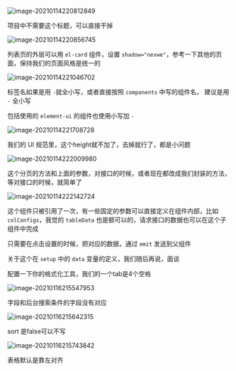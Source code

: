 ![image-20210114220812849](https://gitee.com/wu_kang0718/image/raw/master//20210114220814765.png)

项目中不需要这个标题，可以直接干掉

![image-20210114220856745](https://gitee.com/wu_kang0718/image/raw/master//20210114220857828.png)

列表页的外层可以用 `el-card` 组件，设置 `shadow="nevwe"`，参考一下其他的页面，保持我们的页面风格是统一的

![image-20210114221046702](https://gitee.com/wu_kang0718/image/raw/master//20210114221047744.png)

标签名如果是用 `-`就全小写，或者直接按照 `components` 中写的组件名， 建议是用 `-` 全小写

包括使用的 `element-ui` 的组件也使用小写加 `-`

![image-20210114221708728](https://gitee.com/wu_kang0718/image/raw/master//20210114221709812.png)

我们的 UI 规范里，这个height就不加了，去掉就行了，都是小问题

![image-20210114222009980](https://gitee.com/wu_kang0718/image/raw/master//20210114222011114.png)

这个分页的方法和上面的参数，对接口的时候，或者现在都改成我们封装的方法，等对接口的时候，就简单了

![image-20210114222142724](https://gitee.com/wu_kang0718/image/raw/master//20210114222143826.png)

这个组件只被引用了一次，有一些固定的参数可以直接定义在组件内部，比如 `colConfigs`，我觉的 `tableData` 也是额可以的，请求接口的数据也可以在这个子组件中完成

只需要在点击设置的时候，把对应的数据，通过 `emit` 发送到父组件

关于这个在 `setup` 中的 `data` 变量的定义，我们随后再说，面谈



配置一下你的格式化工具，我们的一个tab是4个空格









![image-20210116215547953](https://gitee.com/wu_kang0718/image/raw/master//20210116215549037.png)

字段和后台搜索条件的字段没有对应

![image-20210116215642315](https://gitee.com/wu_kang0718/image/raw/master//20210116215643454.png)

sort 是false可以不写

![image-20210116215743842](https://gitee.com/wu_kang0718/image/raw/master//20210116215744914.png)

表格默认是靠左对齐

